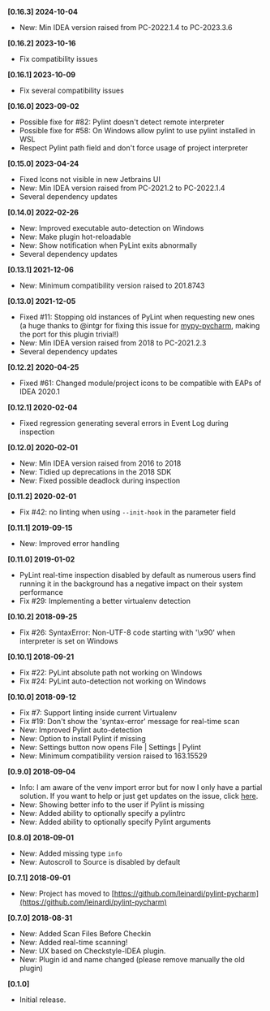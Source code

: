 **[0.16.3] 2024-10-04**

- New: Min IDEA version raised from PC-2022.1.4 to PC-2023.3.6

**[0.16.2] 2023-10-16**

- Fix compatibility issues

**[0.16.1] 2023-10-09**

- Fix several compatibility issues

**[0.16.0] 2023-09-02**

- Possible fixe for #82: Pylint doesn't detect remote interpreter
- Possible fixe for #58: On Windows allow pylint to use pylint installed in WSL
- Respect Pylint path field and don't force usage of project interpreter

**[0.15.0] 2023-04-24**

- Fixed Icons not visible in new Jetbrains UI
- New: Min IDEA version raised from PC-2021.2 to PC-2022.1.4
- Several dependency updates

**[0.14.0] 2022-02-26**

- New: Improved executable auto-detection on Windows
- New: Make plugin hot-reloadable
- New: Show notification when PyLint exits abnormally
- Several dependency updates

**[0.13.1] 2021-12-06**

- New: Minimum compatibility version raised to 201.8743

**[0.13.0] 2021-12-05**

- Fixed #11: Stopping old instances of PyLint when requesting new ones (a huge thanks to @intgr for fixing this issue
  for [mypy-pycharm](https://github.com/leinardi/mypy-pycharm), making the port for this plugin trivial!)
- New: Min IDEA version raised from 2018 to PC-2021.2.3
- Several dependency updates

**[0.12.2] 2020-04-25**

- Fixed #61: Changed module/project icons to be compatible with EAPs of IDEA 2020.1

**[0.12.1] 2020-02-04**

- Fixed regression generating several errors in Event Log during inspection

**[0.12.0] 2020-02-01**

- New: Min IDEA version raised from 2016 to 2018
- New: Tidied up deprecations in the 2018 SDK
- New: Fixed possible deadlock during inspection

**[0.11.2] 2020-02-01**

- Fix #42: no linting when using `--init-hook` in the parameter field

**[0.11.1] 2019-09-15**

- New: Improved error handling

**[0.11.0] 2019-01-02**

- PyLint real-time inspection disabled by default as numerous users find running it in the background has a negative
  impact on their system performance
- Fix #29: Implementing a better virtualenv detection

**[0.10.2] 2018-09-25**

- Fix #26: SyntaxError: Non-UTF-8 code starting with '\x90' when interpreter is set on Windows

**[0.10.1] 2018-09-21**

- Fix #22: PyLint absolute path not working on Windows
- Fix #24: PyLint auto-detection not working on Windows

**[0.10.0] 2018-09-12**

- Fix #7: Support linting inside current Virtualenv
- Fix #19: Don't show the 'syntax-error' message for real-time scan
- New: Improved Pylint auto-detection
- New: Option to install Pylint if missing
- New: Settings button now opens File | Settings | Pylint
- New: Minimum compatibility version raised to 163.15529

**[0.9.0] 2018-09-04**

- Info: I am aware of the venv import error but for now I only have a partial solution. If you want to help or just get
  updates on the issue, click [here](https://github.com/leinardi/pylint-pycharm/issues/7).
- New: Showing better info to the user if Pylint is missing
- New: Added ability to optionally specify a pylintrc
- New: Added ability to optionally specify Pylint arguments

**[0.8.0] 2018-09-01**

- New: Added missing type `info`
- New: Autoscroll to Source is disabled by default

**[0.7.1] 2018-09-01**

- New: Project has moved to [https://github.com/leinardi/pylint-pycharm](https://github.com/leinardi/pylint-pycharm)

**[0.7.0] 2018-08-31**

- New: Added Scan Files Before Checkin
- New: Added real-time scanning!
- New: UX based on Checkstyle-IDEA plugin.
- New: Plugin id and name changed (please remove manually the old plugin)

**[0.1.0]**

- Initial release.
